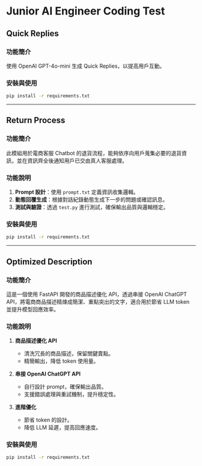 # Junior AI Engineer Coding Test

## Quick Replies

### 功能簡介
使用 OpenAI GPT-4o-mini 生成 Quick Replies，以提高用戶互動。

### 安裝與使用
```bash
pip install -r requirements.txt
```

---

## Return Process

### 功能簡介
此模組用於電商客服 Chatbot 的退貨流程，能夠依序向用戶蒐集必要的退貨資訊，並在資訊齊全後通知用戶已交由真人客服處理。

### 功能說明
1. **Prompt 設計**：使用 `prompt.txt` 定義資訊收集邏輯。
2. **動態回覆生成**：根據對話紀錄動態生成下一步的問題或確認訊息。
3. **測試與驗證**：透過 `test.py` 進行測試，確保輸出品質與邏輯穩定。

### 安裝與使用
```bash
pip install -r requirements.txt
```

---

## Optimized Description

### 功能簡介
這是一個使用 FastAPI 開發的商品描述優化 API，透過串接 OpenAI ChatGPT API，將電商商品描述精煉成簡潔、重點突出的文字，適合用於節省 LLM token 並提升模型回應效率。

### 功能說明
1. **商品描述優化 API**
   - 清洗冗長的商品描述，保留關鍵賣點。
   - 精簡輸出，降低 token 使用量。

2. **串接 OpenAI ChatGPT API**
   - 自行設計 prompt，確保輸出品質。
   - 支援錯誤處理與重試機制，提升穩定性。

3. **進階優化**
   - 節省 token 的設計。
   - 降低 LLM 延遲，提高回應速度。

### 安裝與使用
```bash
pip install -r requirements.txt
```
